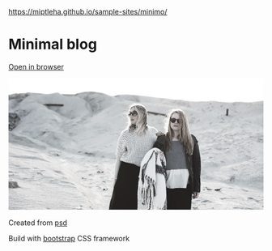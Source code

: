https://miptleha.github.io/sample-sites/minimo/

# Minimal blog

[Open in browser](https://miptleha.github.io/sample-sites/minimo/)

![Minimo](img/minimo.jpg)

Created from [psd](https://freebiesbug.com/psd-freebies/minimo-minimal-blog-template/)

Build with [bootstrap](https://getbootstrap.com/) CSS framework

